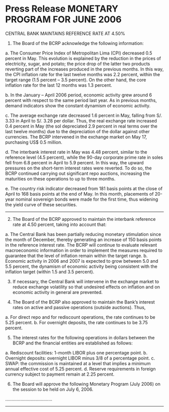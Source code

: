 # Press Release MONETARY PROGRAM FOR JUNE 2006
 CENTRAL BANK MAINTAINS REFERENCE RATE AT 4.50%

1. The Board of the BCRP acknowledge the following information:

a. The Consumer Price Index of Metropolitan Lima (CPI) decreased 0.5
percent in May. This evolution is explained by the reduction in the prices
of electricity, sugar, and potato; the price drop of the latter two products
reverting part of the increases produced in the previous months. In this
way, the CPI inflation rate for the last twelve months was 2.2 percent,
within the target range (1.5 percent – 3.5 percent). On the other hand,
the core inflation rate for the last 12 months was 1.3 percent.

b. In the January – April 2006 period, economic activity grew around 6
percent with respect to the same period last year. As in previous
months, demand indicators show the constant dynamism of economic
activity.

c. The average exchange rate decreased 1.6 percent in May, falling from
S/. 3.33 in April to S/. 3.28 per dollar. Thus, the real exchange rate
increased 0.4 percent in May (the sol depreciated 2.9 percent in real
terms over the last twelve months) due to the depreciation of the dollar
against other currencies. The BCRP intervened in the exchange market
on May 17, purchasing US$ 0.5 million.

d. The interbank interest rate in May was 4.48 percent, similar to the
reference level (4.5 percent), while the 90-day corporate prime rate in
soles fell from 6.8 percent in April to 5.9 percent. In this way, the upward
pressures on the short-term interest rates were reverted. To do so, the
BCRP continued carrying out significant repo auctions, increasing the
maturities on these operations to up to three months.

e. The country risk indicator decreased from 181 basis points at the close
of April to 168 basis points at the end of May. In this month, placements
of 20-year nominal sovereign bonds were made for the first time, thus
widening the yield curve of these securities.


-----

2. The Board of the BCRP approved to maintain the interbank reference rate at
4.50 percent, taking into account that:

a. The Central Bank has been partially reducing monetary stimulation
since the month of December, thereby generating an increase of 150
basis points in the reference interest rate. The BCRP will continue to
evaluate relevant macroeconomic information in order to implement
the measures required to guarantee that the level of inflation remain
within the target range.
b. Economic activity in 2006 and 2007 is expected to grow between 5.0
and 5.5 percent, the dynamism of economic activity being consistent
with the inflation target (within 1.5 and 3.5 percent).

3. If necessary, the Central Bank will intervene in the exchange market to
reduce exchange volatility so that undesired effects on inflation and on
economic activity in general are prevented.

4. The Board of the BCRP also approved to maintain the Bank’s interest rates
on active and passive operations (outside auctions). Thus,

a. For direct repo and for rediscount operations, the rate continues to be
5.25 percent.
b. For overnight deposits, the rate continues to be 3.75 percent.

5. The interest rates for the following operations in dollars between the BCRP
and the financial entities are established as follows:

a. Rediscount facilities: 1-month LIBOR plus one percentage point.
b. Overnight deposits: overnight LIBOR minus 3/8 of a percentage point.
c. SWAP: the commission is maintained at a level that implies a minimum
annual effective cost of 5.25 percent.
d. Reserve requirements in foreign currency subject to payment remain at
2.25 percent.

6. The Board will approve the following Monetary Program (July 2006) on the
session to be held on July 6, 2006.

.....................................


-----

